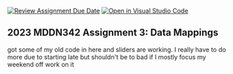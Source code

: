 [![Review Assignment Due Date](https://classroom.github.com/assets/deadline-readme-button-24ddc0f5d75046c5622901739e7c5dd533143b0c8e959d652212380cedb1ea36.svg)](https://classroom.github.com/a/wBh5q70M)
[![Open in Visual Studio Code](https://classroom.github.com/assets/open-in-vscode-718a45dd9cf7e7f842a935f5ebbe5719a5e09af4491e668f4dbf3b35d5cca122.svg)](https://classroom.github.com/online_ide?assignment_repo_id=11103447&assignment_repo_type=AssignmentRepo)
## 2023 MDDN342 Assignment 3: Data Mappings

got some of my old code in here and sliders are working. I really have to do more due to starting late but shouldn't be to bad if I mostly focus my weekend off work on it 
